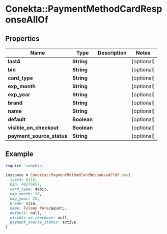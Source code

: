 # Conekta::PaymentMethodCardResponseAllOf

## Properties

| Name | Type | Description | Notes |
| ---- | ---- | ----------- | ----- |
| **last4** | **String** |  | [optional] |
| **bin** | **String** |  | [optional] |
| **card_type** | **String** |  | [optional] |
| **exp_month** | **String** |  | [optional] |
| **exp_year** | **String** |  | [optional] |
| **brand** | **String** |  | [optional] |
| **name** | **String** |  | [optional] |
| **default** | **Boolean** |  | [optional] |
| **visible_on_checkout** | **Boolean** |  | [optional] |
| **payment_source_status** | **String** |  | [optional] |

## Example

```ruby
require 'conekta'

instance = Conekta::PaymentMethodCardResponseAllOf.new(
  last4: 6410,
  bin: 40276657,
  card_type: debit,
  exp_month: 10,
  exp_year: 25,
  brand: visa,
  name: Fulano Perez&quot;,
  default: null,
  visible_on_checkout: null,
  payment_source_status: active
)
```

